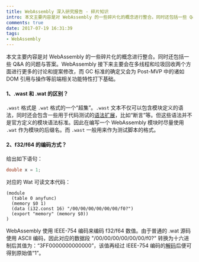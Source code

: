 ```yaml
---
title: WebAssembly 深入研究报告 - 碎片知识
intro: 本文主要内容是对 WebAssembly 的一些碎片化的概念进行整合。同时还包括一些 Q&A 的问题与答案。WebAssembly 接下来主要会在多线程和垃圾回收两个方面进行更多的讨论和提案修改，而 GC 标准的确定又会为 Post-MVP 中的诸如 DOM 引用与操作等前端相关功能特性打下基础。
comments: true
date: 2017-07-19 16:31:39
tags:
- WebAssembly
---
```


本文主要内容是对 WebAssembly 的一些碎片化的概念进行整合。同时还包括一些 Q&A 的问题与答案。WebAssembly 接下来主要会在多线程和垃圾回收两个方面进行更多的讨论和提案修改，而 GC 标准的确定又会为 Post-MVP 中的诸如 DOM 引用与操作等前端相关功能特性打下基础。

#### 1、.wast 和 .wat 的区别？

`.wast` 格式是 `.wat` 格式的一个“超集”。`.wast` 文本不仅可以包含模块定义的语法，同时还会包含一些用于代码测试的[语法扩展](https://github.com/WebAssembly/spec/tree/master/interpreter/#scripts)，比如“断言”等。但这些语法并不是官方定义的模块语法标准。因此在编写一个 WebAssembly 模块时尽量使用 `.wat` 作为模块的后缀名。而 `.wast` 一般用来作为测试脚本的格式。

#### 2、f32/f64 的编码方式？

给出如下语句：

```c
double x = 1;
```

对应的 Wat 可读文本代码：

```wat
(module
  (table 0 anyfunc)
  (memory $0 1)
  (data (i32.const 16) "/00/00/00/00/00/00/f0?")
  (export "memory" (memory $0))
)
```

WebAssembly 使用 IEEE-754 编码来编码 f32/f64 数值。由于普通的 .wat 源码使用 ASCII 编码，因此对应的数据段 "/00/00/00/00/00/00/f0?" 转换为十六进制后其值为：“3FF0000000000000”，该值再经过 IEEE-754 编码的[解码](http://babbage.cs.qc.cuny.edu/IEEE-754/)后便可得到原始值“1”。
